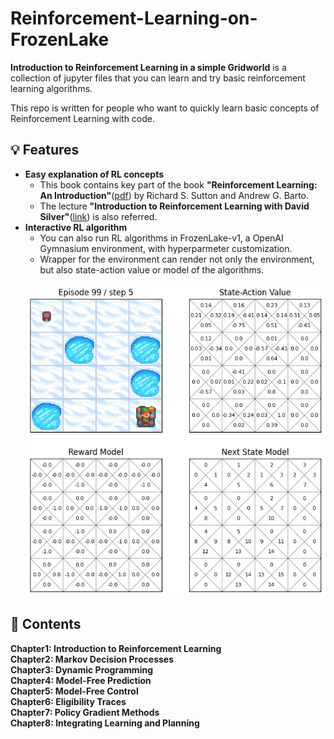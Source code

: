 # Reinforcement-Learning-on-FrozenLake
**Introduction to Reinforcement Learning in a simple Gridworld** is a collection of jupyter files that you can learn and try basic reinforcement learning algorithms.  

This repo is written for people who want to quickly learn basic concepts of Reinforcement Learning with code.  

## 💡 Features
- **Easy explanation of RL concepts**
  - This book contains key part of the book **"Reinforcement Learning: An Introduction"**([pdf](https://www.andrew.cmu.edu/course/10-703/textbook/BartoSutton.pdf)) by Richard S. Sutton and Andrew G. Barto.
  - The lecture **"Introduction to Reinforcement Learning with David Silver"**([link](https://www.deepmind.com/learning-resources/introduction-to-reinforcement-learning-with-david-silver)) is also referred. 
- **Interactive RL algorithm**
  - You can also run RL algorithms in FrozenLake-v1, a OpenAI Gymnasium environment, with hyperparmeter customization.
  - Wrapper for the environment can render not only the environment, but also state-action value or model of the algorithms.
  <p align="center">
    <img src="./Images/viz_example.png" width=500 height=500>
  </p>

## 📖 Contents
**Chapter1: Introduction to Reinforcement Learning**  
**Chapter2: Markov Decision Processes**  
**Chapter3: Dynamic Programming**   
**Chapter4: Model-Free Prediction**  
**Chapter5: Model-Free Control**  
**Chapter6: Eligibility Traces**  
**Chapter7: Policy Gradient Methods**  
**Chapter8: Integrating Learning and Planning**  

